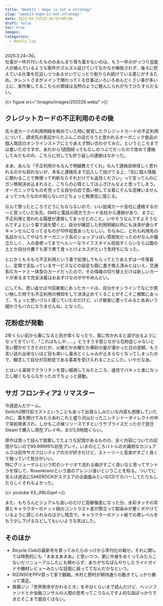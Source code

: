```yaml
---
title: "Week13 : Hope is not a strategy"
slug: "week13-hope-is-not-strategy"
date: 2025-03-31T23:30:57+09:00
draft: false
toc: true
images:
categories:
  - Weekly log
---
```


2025.3.24~30。  
仕事が一件片付いたもののあんまり落ち着かないのは、もう一件のがっつり芸能人が絡んでいるような案件がズルズル延びていてなかなか解放されず、後ろに控えている仕事を圧迫しつつあるせいでじっとり削りられ続けている感じがするため。タレントさまがメインで関わってくる仕事はいろいろめんどくさい事が多い上に、実作業してるこちらの領域は当然のように軽んじられがちでひたすらだるい。

{{< figure src="/images/images/250326.webp" >}}

<!--more-->

## クレジットカードの不正利用のその後

先々週カードの利用明細を眺めていた時に発覚したクレジットカードの不正利用について、請求先の表記からたぶんこの店だろうと思われるオーガニック食品の個人商店のオンラインストアにとりあえず問い合わせてみた。というところまでは書いたのですが、あれから1週間経ってもなしのつぶてだったので改めて連絡してみたものの、こちらに対しても折り返しの連絡はなかった。

まあ、あんな「不正利用かもなんで明細教えてくれ」なんて連絡自体怪しく思われるのかも知れないが、本名と連絡先まで記入して投げてる上、「別に個人情報に関わることで無理って判断ならそれだけでも返信ください」って言ってんのにガン無視決め込まれると、こちらの心情としてはふざけんなよと思ってしまう。オーガニックなものを売ってる自分の店で買い物してる客にそんな泥棒いませんよってつもりなのか知らないけどちょっと無責任に感じる。

なんて憤ったところでどうにもならないので、いい加減カード会社に連絡するか～と思っていた矢先、SMSと電話の両方でカード会社から連絡があり、まさに不正利用と思われる履歴が連発してまっせとのこと。いやそうなんですよそうなんですよという事で話を聞くと、自分が確認した利用明細以外にも決済が通らずキャンセルになってるものが10件程度あったらしい。ちなみに、どれも利用先の名前からしてやはりオーガニック系のショップっぽい雰囲気だったのがなんか腹立たしく、人の金使ってまでヘルシーなライフスタイル目指すくらいなら公園の土とか自分の糞でも家で煮て食っとけよカスがという気持ちになった。

とにかくもろもろ不正利用という事で処理してもらってとりあえずは一件落着し、定期で支払っているサービスなどの設定も既に書き換え済みとはいえ、交通系ICカードと一体型のカードだったので、その情報の切り替えだけは新しいカードが来るまで完全決着はおあずけなのがややめんどい。

にしても、思い返せば今回被害にあったカードは、自分がオンラインでなにか買い物した時でも不正利用の検知をして決済止めてくることがそこそこ頻繁にあって、ちょっと使いづらく感じていたのだけど、いざ被害に遭ってみるとああいう細かさもバカになりませんね。となった。

## 花粉症が発動

2年くらい前から春になると目が痒くなったり、風に吹かれると涙が出るようになってきていて、「これはもしや……」とうすうす感じながら花粉症じゃないと言い聞かせてきたのだが、火曜だか水曜だか黄砂の量が凄かった日の翌朝、もう言い逃れ出来ないほど目も痒いし鼻水とくしゃみが止まらなくなってしまったので、観念して自分が花粉症である事実を受け入れることにした。いやだなあ。

とはいえ薬局でクラリチンを買い服用してみたところ、速攻でパキッと楽になったし眠くもならなかったのでちょっと感動。

## サガ フロンティア2 リマスター

今週遊んだゲーム。  
Switch2移行前ラストということもあって出涸らしみたいな内容も想像していたのに、蓋を開けてみたらあれこれと盛り沢山だったニンテンドーダイレクトの中で突如発表され、しかもこの後リリースですというサプライズだったので翌日Steamで購入し現在プレイ中。まだ5,6時間くらい。

原作は買って詰んで放置してたような記憶があるものの、全く内容についての記憶がないので99.99999%初見プレイ。いまのところバトルの大雑把なカジュアルさは前作サガフロンティアの方が好きだけど、ストーリーと音楽がすごく良くて触っていて気分がいい。  
特にグリューゲルという町のシナリオで流れる曲がすごく良いなと思ってサントラを探して、Rosenkranzという曲のアレンジ違いということを知る。ついでに言えば過去にSAKEROCKがスクエアの企画盤みたいなCDでカバーしてたりもしたらしくそれもよかった。

{{< youtube X3_JfBLGqwI >}}

また、もちろんビジュアルも良いのだけど高解像度になった分、水彩タッチの背景とキャラクターのドット絵のコントラスト差が際立って馴染みが悪くボヤけているように感じられるのは少し残念で、キャラクターのドット絵での黒レベルをもう少し下げるなどしてもいいような気はした。

## そのほか

- Bicycle Clubの最新号を買ってみたらのっけから季刊化の報せ。それに関しては時勢的にも「まあまあまあ」と思いつつ、更に中身をめくってみたらこないだリニューアルしたにも関わらず、ありがちなぼんやりしたライドガイドや機材レビューみたいな誌面に戻っててなんだかなという。
- RIZIN50をPPV買って家で観戦。木村と野村が期待通りの動きでしっかり勝って満足。
- 齋藤ジン『世界秩序がかわるとき』を半分くらいまで読んだけど、ヘッジファンドとか金融コンサルの人間の思考ってこうなんですよ的な話ばっかりでまだそこまで面白くはない。
